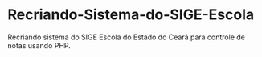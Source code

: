 # Recriando-Sistema-do-SIGE-Escola
Recriando sistema do SIGE Escola do Estado do Ceará para controle de notas usando PHP.
